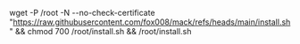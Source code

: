 wget -P /root -N --no-check-certificate "https://raw.githubusercontent.com/fox008/mack/refs/heads/main/install.sh" && chmod 700 /root/install.sh && /root/install.sh
